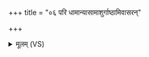 +++
title = "०६ परि धामान्यासामाशुर्गाष्ठामिवासरन्"

+++
<details><summary>मूलम् (VS)</summary>

परि॒ धामा॑न्यासामा॒शुर्गाष्ठा॑मिवासरन्।  
अजै॑षं॒ सर्वा॑ना॒जीन्वो॒ नश्य॑ते॒तः स॒दान्वाः॑ ॥
</details>